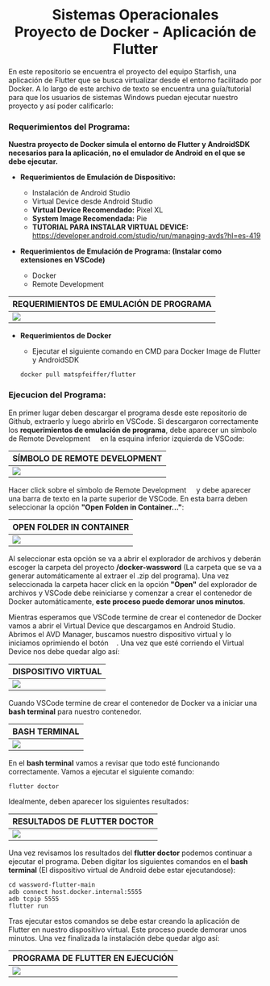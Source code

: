 <div align="center">
  <h1>Sistemas Operacionales<br>Proyecto de Docker - Aplicación de Flutter</h1>
  <p align="center">
  </p>
</div>

En este repositorio se encuentra el proyecto del equipo Starfish, una aplicación de Flutter que se busca virtualizar desde el entorno facilitado por Docker. A lo largo de este archivo de texto se encuentra una guía/tutorial para que los usuarios de sistemas Windows puedan ejecutar nuestro proyecto y así poder calificarlo:

### Requerimientos del Programa:

**Nuestra proyecto de Docker simula el entorno de Flutter y AndroidSDK necesarios para la aplicación, no el emulador de Android en el que se debe ejecutar.**

- **Requerimientos de Emulación de Dispositivo:**
  - Instalación de Android Studio
  - Virtual Device desde Android Studio
  - **Virtual Device Recomendado:** Pixel XL
  - **System Image Recomendada:** Pie
  - **TUTORIAL PARA INSTALAR VIRTUAL DEVICE:** https://developer.android.com/studio/run/managing-avds?hl=es-419


- **Requerimientos de Emulación de Programa: (Instalar como extensiones en VSCode)**
  - Docker
  - Remote Development

| REQUERIMIENTOS DE EMULACIÓN DE PROGRAMA |
|-|
|<img src="https://blog.codemagic.io/uploads/2020/04/extensions.png" >|

- **Requerimientos de Docker**
  - Ejecutar el siguiente comando en CMD para Docker Image de Flutter y AndroidSDK

  ```shell
  docker pull matspfeiffer/flutter
  ```

### Ejecucion del Programa:

En primer lugar deben descargar el programa desde este repositorio de Github, extraerlo y luego abrirlo en VSCode. Si descargaron correctamente los **requerimientos de emulación de programa**, debe aparecer un símbolo de Remote Development <img src="https://ms-vscode-remote.gallerycdn.vsassets.io/extensions/ms-vscode-remote/vscode-remote-extensionpack/0.21.0/1620755254563/Microsoft.VisualStudio.Services.Icons.Default" height="12px" width="12px"> en la esquina inferior izquierda de VSCode:  

| SÍMBOLO DE REMOTE DEVELOPMENT |
|-|
|<img src="https://blog.codemagic.io/uploads/2020/04/docker_1.png" >|

Hacer click sobre el símbolo de Remote Development <img src="https://ms-vscode-remote.gallerycdn.vsassets.io/extensions/ms-vscode-remote/vscode-remote-extensionpack/0.21.0/1620755254563/Microsoft.VisualStudio.Services.Icons.Default" height="12px" width="12px"> y debe aparecer una barra de texto en la parte superior de VSCode. En esta barra deben seleccionar la opción **"Open Folden in Container..."**:

| OPEN FOLDER IN CONTAINER |
|-|
|<img src="https://i.stack.imgur.com/OSnHe.png" >|

Al seleccionar esta opción se va a abrir el explorador de archivos y deberán escoger la carpeta del proyecto **/docker-wassword** (La carpeta que se va a generar automáticamente al extraer el .zip del programa). Una vez seleccionada la carpeta hacer click en la opción **"Open"** del explorador de archivos y VSCode debe reiniciarse y comenzar a crear el contenedor de Docker automáticamente, **este proceso puede demorar unos minutos**. 

Mientras esperamos que VSCode termine de crear el contenedor de Docker vamos a abrir el Virtual Device que descargamos en Android Studio. Abrimos el AVD Manager, buscamos nuestro dispositivo virtual y lo iniciamos oprimiendo el botón <img src="https://cdn.iconscout.com/icon/free/png-256/play-next-forward-replay-arrow-32426.png" height="12px" width="12px">. Una vez que esté corriendo el Virtual Device nos debe quedar algo así:

| DISPOSITIVO VIRTUAL |
|-|
|<img src="https://studyviewer.com/wp-content/uploads/2019/07/android-emulator111111.jpg" >|

Cuando VSCode termine de crear el contenedor de Docker va a iniciar una **bash terminal** para nuestro contenedor. 

| BASH TERMINAL |
|-|
|<img src="https://blog.codemagic.io/uploads/2020/04/docker_4.png" >|

En el **bash terminal** vamos a revisar que todo esté funcionando correctamente. Vamos a ejecutar el siguiente comando:

```shell 
flutter doctor 
```

Idealmente, deben aparecer los siguientes resultados:

| RESULTADOS DE FLUTTER DOCTOR |
|-|
|<img src="https://blog.codemagic.io/uploads/2020/04/docker_5.png" >|

Una vez revisamos los resultados del **flutter doctor** podemos continuar a ejecutar el programa. Deben digitar los siguientes comandos en el **bash terminal** (El dispositivo virtual de Android debe estar ejecutandose):

```shell
cd wassword-flutter-main
adb connect host.docker.internal:5555
adb tcpip 5555
flutter run
```

Tras ejecutar estos comandos se debe estar creando la aplicación de Flutter en nuestro dispositivo virtual. Este proceso puede demorar unos minutos. Una vez finalizada la instalación debe quedar algo así:

| PROGRAMA DE FLUTTER EN EJECUCIÓN |
|-|
|<img src="https://raw.githubusercontent.com/polilluminato/wassword-flutter/main/screenshot/second.png" >|